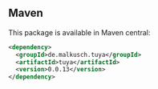 ## Maven

This package is available in Maven central:
```xml maven
<dependency>
  <groupId>de.malkusch.tuya</groupId>
  <artifactId>tuya</artifactId>
  <version>0.0.13</version>
</dependency>
```
